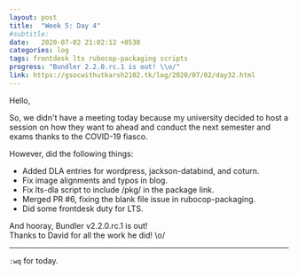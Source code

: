 ```yaml
---
layout: post
title:  "Week 5: Day 4"
#subtitle:
date:   2020-07-02 21:02:12 +0530
categories: log
tags: frontdesk lts rubocop-packaging scripts
progress: "Bundler 2.2.0.rc.1 is out! \\o/"
link: https://gsocwithutkarsh2102.tk/log/2020/07/02/day32.html
---
```


Hello,

So, we didn't have a meeting today because my university decided to host
a session on how they want to ahead and conduct the next semester and exams
thanks to the COVID-19 fiasco.

However, did the following things:
- Added DLA entries for wordpress, jackson-databind, and coturn.
- Fix image alignments and typos in blog.
- Fix lts-dla script to include /pkg/ in the package link.
- Merged PR #6, fixing the blank file issue in rubocop-packaging.
- Did some frontdesk duty for LTS.

And hooray, Bundler v2.2.0.rc.1 is out!  
Thanks to David for all the work he did! \o/

---

`:wq` for today.

